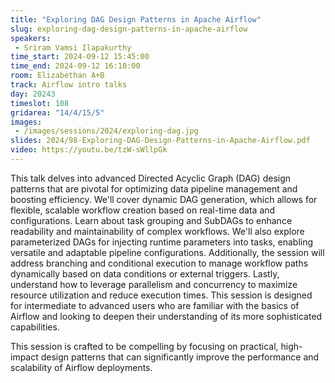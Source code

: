 ```yaml
---
title: "Exploring DAG Design Patterns in Apache Airflow"
slug: exploring-dag-design-patterns-in-apache-airflow
speakers:
 - Sriram Vamsi Ilapakurthy
time_start: 2024-09-12 15:45:00
time_end: 2024-09-12 16:10:00
room: Elizabethan A+B
track: Airflow intro talks
day: 20243
timeslot: 108
gridarea: "14/4/15/5"
images: 
 - /images/sessions/2024/exploring-dag.jpg
slides: 2024/98-Exploring-DAG-Design-Patterns-in-Apache-Airflow.pdf
video: https://youtu.be/tzW-sWllpGk
---
```


This talk delves into advanced Directed Acyclic Graph (DAG) design patterns that are pivotal for optimizing data pipeline management and boosting efficiency. We'll cover dynamic DAG generation, which allows for flexible, scalable workflow creation based on real-time data and configurations. Learn about task grouping and SubDAGs to enhance readability and maintainability of complex workflows. We'll also explore parameterized DAGs for injecting runtime parameters into tasks, enabling versatile and adaptable pipeline configurations. Additionally, the session will address branching and conditional execution to manage workflow paths dynamically based on data conditions or external triggers. Lastly, understand how to leverage parallelism and concurrency to maximize resource utilization and reduce execution times. This session is designed for intermediate to advanced users who are familiar with the basics of Airflow and looking to deepen their understanding of its more sophisticated capabilities.

This session is crafted to be compelling by focusing on practical, high-impact design patterns that can significantly improve the performance and scalability of Airflow deployments.